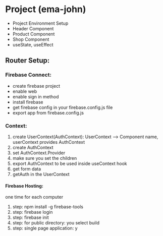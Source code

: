# Project (ema-john)

- Project Environment Setup
- Header Component
- Product Component
- Shop Component
- useState, useEffect

## Router Setup:

### Firebase Connect:

- create firebase project
- enable web
- enable sign in method
- install firebase
- get firebase config in your firebase.config.js file
- export app from firebase.config.js

### Context:

1. create UserContext(AuthContext): UserContext --> Component name, userContext provides AuthContext
1. create AuthContext
1. set AuthContext.Provider
1. make sure you set the children
1. export AuthContext to be used inside useContext hook
1. get form data
1. getAuth in the UserContext

#### Firebase Hosting:

one time for each computer

1. step: npm install -g firebase-tools
1. step: firebase login
1. step: firebase init
1. step: for public directory: you select build
1. step: single page application: y
